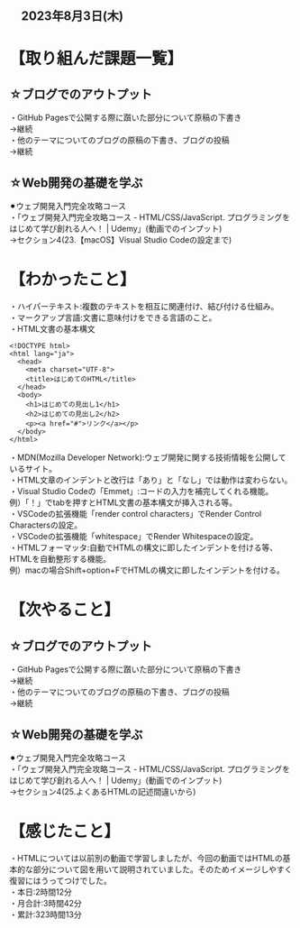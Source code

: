 ## 　2023年8月3日(木)
# 【取り組んだ課題一覧】
## ☆ブログでのアウトプット
・GitHub Pagesで公開する際に躓いた部分について原稿の下書き<br>
→継続<br>
・他のテーマについてのブログの原稿の下書き、ブログの投稿<br>
→継続<br>
## ☆Web開発の基礎を学ぶ
⚫︎ウェブ開発入門完全攻略コース<br>
・「ウェブ開発入門完全攻略コース - HTML/CSS/JavaScript. プログラミングをはじめて学び創れる人へ！ | Udemy」(動画でのインプット)<br>
→セクション4(23.【macOS】Visual Studio Codeの設定まで)<br>
# 【わかったこと】
・ハイパーテキスト:複数のテキストを相互に関連付け、結び付ける仕組み。<br>
・マークアップ言語:文書に意味付けをできる言語のこと。<br>
・HTML文書の基本構文<br>
```
<!DOCTYPE html>
<html lang="ja">
  <head>
    <meta charset="UTF-8">
    <title>はじめてのHTML</title>
  </head>
  <body>
    <h1>はじめての見出し1</h1>
    <h2>はじめての見出し2</h2>
    <p><a href="#">リンク</a></p>
  </body>
</html>
```
・MDN(Mozilla Developer Network):ウェブ開発に関する技術情報を公開しているサイト。<br>
・HTML文章のインデントと改行は「あり」と「なし」では動作は変わらない。<br>
・Visual Studio Codeの「Emmet」:コードの入力を補完してくれる機能。<br>
例）「！」でtabを押すとHTML文書の基本構文が挿入される等。<br>
・VSCodeの拡張機能「render control characters」でRender Control Charactersの設定。<br>
・VSCodeの拡張機能「whitespace」でRender Whitespaceの設定。<br>
・HTMLフォーマッタ:自動でHTMLの構文に即したインデントを付ける等、HTMLを自動整形する機能。<br>
例）macの場合Shift+option+FでHTMLの構文に即したインデントを付ける。<br>
# 【次やること】
## ☆ブログでのアウトプット
・GitHub Pagesで公開する際に躓いた部分について原稿の下書き<br>
→継続<br>
・他のテーマについてのブログの原稿の下書き、ブログの投稿<br>
→継続<br>
## ☆Web開発の基礎を学ぶ
⚫︎ウェブ開発入門完全攻略コース<br>
・「ウェブ開発入門完全攻略コース - HTML/CSS/JavaScript. プログラミングをはじめて学び創れる人へ！ | Udemy」(動画でのインプット)<br>
→セクション4(25.よくあるHTMLの記述間違いから)<br>
# 【感じたこと】
・HTMLについては以前別の動画で学習しましたが、今回の動画ではHTMLの基本的な部分について図を用いて説明されていました。そのためイメージしやすく復習にはうってつけでした。<br>
・本日:2時間12分<br>
・月合計:3時間42分<br>
・累計:323時間13分<br>
